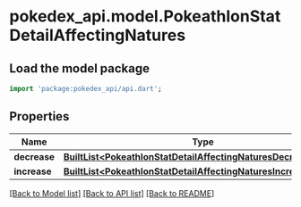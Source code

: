 # pokedex_api.model.PokeathlonStatDetailAffectingNatures

## Load the model package
```dart
import 'package:pokedex_api/api.dart';
```

## Properties
Name | Type | Description | Notes
------------ | ------------- | ------------- | -------------
**decrease** | [**BuiltList&lt;PokeathlonStatDetailAffectingNaturesDecreaseInner&gt;**](PokeathlonStatDetailAffectingNaturesDecreaseInner.md) |  | 
**increase** | [**BuiltList&lt;PokeathlonStatDetailAffectingNaturesIncreaseInner&gt;**](PokeathlonStatDetailAffectingNaturesIncreaseInner.md) |  | 

[[Back to Model list]](../README.md#documentation-for-models) [[Back to API list]](../README.md#documentation-for-api-endpoints) [[Back to README]](../README.md)


